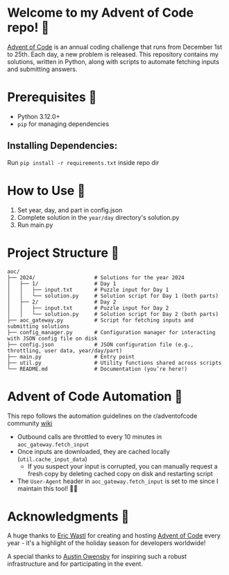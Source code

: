 # Welcome to my Advent of Code repo! 🎄

[Advent of Code](https://adventofcode.com/) is an annual coding challenge that runs from December 1st to 25th. Each day, a new problem is released. This repository contains my solutions, written in Python, along with scripts to automate fetching inputs and submitting answers.

# Prerequisites 🐍

- Python 3.12.0+
- `pip` for managing dependencies

## Installing Dependencies:

Run `pip install -r requirements.txt` inside repo dir

# How to Use 👀

1. Set year, day, and part in config.json
2. Complete solution in the `year/day` directory's solution.py
3. Run main.py

# Project Structure 📁

```
aoc/
├── 2024/                   # Solutions for the year 2024
│   ├── 1/                  # Day 1
│   │   ├── input.txt       # Puzzle input for Day 1
│   │   └── solution.py     # Solution script for Day 1 (both parts)
│   ├── 2/                  # Day 2
│   │   ├── input.txt       # Puzzle input for Day 2
│   │   └── solution.py     # Solution script for Day 2 (both parts)
├── aoc_gateway.py          # Script for fetching inputs and submitting solutions
├── config_manager.py       # Configuration manager for interacting with JSON config file on disk
├── config.json             # JSON configuration file (e.g., throttling, user data, year/day/part)
├── main.py                 # Entry point
├── util.py                 # Utility functions shared across scripts
└── README.md               # Documentation (you’re here!)
```

# Advent of Code Automation 🚀

This repo follows the automation guidelines on the r/adventofcode community [wiki](https://www.reddit.com/r/adventofcode/wiki/faqs/automation)

- Outbound calls are throttled to every 10 minutes in `aoc_gateway.fetch_input`
- Once inputs are downloaded, they are cached locally (`util.cache_input_data`)
  - If you suspect your input is corrupted, you can manually request a fresh copy by deleting cached copy on disk and restarting script
- The `User-Agent` header in `aoc_gateway.fetch_input` is set to me since I maintain this tool! 🙋‍♂️

# Acknowledgments 🙏

A huge thanks to [Eric Wastl](https://x.com/ericwastl) for creating and hosting [Advent of Code](https://adventofcode.com/) every year - it's a highlight of the holiday season for developers worldwide!

A special thanks to [Austin Owensby](https://github.com/austin-owensby) for inspiring such a robust infrastructure and for participating in the event.
